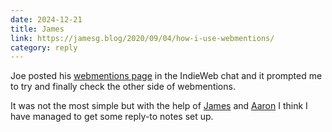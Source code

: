 ```yaml
---
date: 2024-12-21
title: James
link: https://jamesg.blog/2020/09/04/how-i-use-webmentions/
category: reply
---
```


Joe posted his [webmentions page](https://lab.artlung.com/webmentions/) in the IndieWeb chat and it prompted me to try and finally check the other side of webmentions.

It was not the most simple but with the help of [James](https://jamesg.blog/2020/09/04/how-i-use-webmentions/) and [Aaron](https://aaronparecki.com/2018/06/30/11/your-first-webmention) I think I have managed to get some reply-to notes set up.
